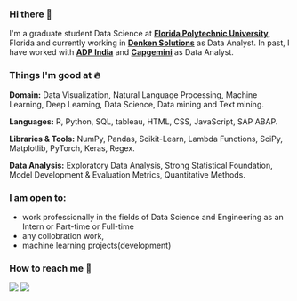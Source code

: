 ### Hi there 👋

<!--
**MownikaKonamaneni/MownikaKonamaneni** is a ✨ _special_ ✨ repository because its `README.md` (this file) appears on your GitHub profile.
-->
I'm a graduate student Data Science at [**Florida Polytechnic University**](https://floridapoly.edu/), Florida and currently working in [**Denken Solutions**](https://denkensolutions.com/) as Data Analyst. In past, I have worked with [**ADP India**](https://in.adp.com/) and [**Capgemini**](https://www.capgemini.com/) as Data Analyst. 

### Things I'm good at :fire:

**Domain:** Data Visualization, Natural Language Processing, Machine Learning, Deep Learning, Data Science, Data mining and Text mining.

**Languages:**  R, Python, SQL, tableau, HTML, CSS, JavaScript, SAP ABAP.

**Libraries & Tools:** NumPy, Pandas, Scikit-Learn, Lambda Functions, SciPy, Matplotlib, PyTorch, Keras, Regex.

**Data Analysis:** Exploratory Data Analysis, Strong Statistical Foundation, Model Development & Evaluation Metrics, Quantitative Methods.

### I am open to:

- work professionally in the fields of Data Science and Engineering as an Intern or Part-time or Full-time
- any collobration work,
- machine learning projects(development)

### How to reach me 📱


[<img target= "_blank" src= "https://img.icons8.com/?size=1x&id=108806&format=png"/>](mailto:mownikamonu@gmail.com) [<img target= "_blank" src="https://img.icons8.com/?size=1x&id=108812&format=png">](https://www.linkedin.com/in/mownika-k-40970715b/)
